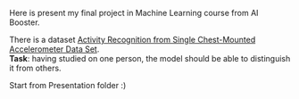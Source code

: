 Here is present my final project in Machine Learning course from AI Booster.  

There is a dataset [Activity Recognition from Single Chest-Mounted Accelerometer Data Set](https://archive.ics.uci.edu/ml/datasets/Activity+Recognition+from+Single+Chest-Mounted+Accelerometer).  
**Task**: having studied on one person, the model should be able to distinguish it from others.  

Start from Presentation folder :)
